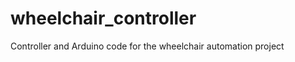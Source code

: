 wheelchair_controller
=====================

Controller and Arduino code for the wheelchair automation project
